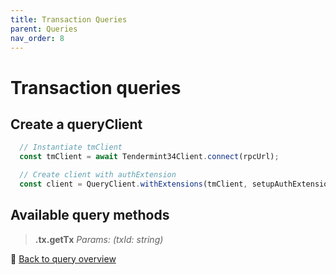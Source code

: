 ```yaml
---
title: Transaction Queries
parent: Queries
nav_order: 8
---
```

# Transaction queries

## Create a queryClient

```ts
  // Instantiate tmClient
  const tmClient = await Tendermint34Client.connect(rpcUrl);

  // Create client with authExtension
  const client = QueryClient.withExtensions(tmClient, setupAuthExtension);
```

## Available query methods

>**.tx.getTx**
>*Params: (txId: string)*

🔗 [Back to query overview](index.md)